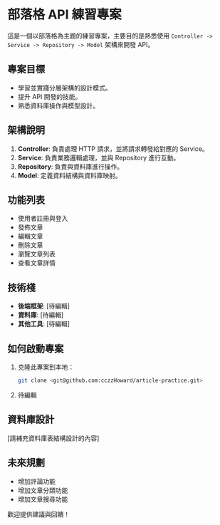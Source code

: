 # 部落格 API 練習專案

這是一個以部落格為主題的練習專案，主要目的是熟悉使用 `Controller -> Service -> Repository -> Model` 架構來開發 API。

## 專案目標
- 學習並實踐分層架構的設計模式。
- 提升 API 開發的技能。
- 熟悉資料庫操作與模型設計。

## 架構說明
1. **Controller**: 負責處理 HTTP 請求，並將請求轉發給對應的 Service。
2. **Service**: 負責業務邏輯處理，並與 Repository 進行互動。
3. **Repository**: 負責與資料庫進行操作。
4. **Model**: 定義資料結構與資料庫映射。

## 功能列表
- 使用者註冊與登入
- 發佈文章
- 編輯文章
- 刪除文章
- 瀏覽文章列表
- 查看文章詳情

## 技術棧
- **後端框架**: [待編輯]
- **資料庫**: [待編輯]
- **其他工具**: [待編輯]

## 如何啟動專案
1. 克隆此專案到本地：
    ```bash
    git clone <git@github.com:cczzHoward/article-practice.git>
    ```
2. 待編輯

## 資料庫設計
[請補充資料庫表結構設計的內容]

## 未來規劃
- 增加評論功能
- 增加文章分類功能
- 增加文章搜尋功能

歡迎提供建議與回饋！